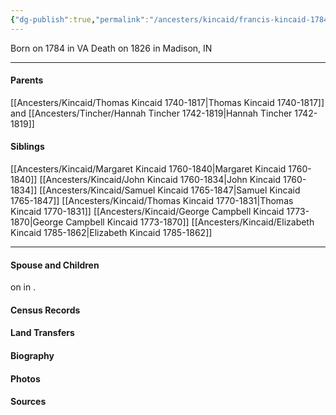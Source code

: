 ```yaml
---
{"dg-publish":true,"permalink":"/ancesters/kincaid/francis-kincaid-1784-1826/","tags":["Francis-Kincaid"]}
---
```


Born on  1784 in VA
Death on 1826 in Madison, IN

---
#### Parents

[[Ancesters/Kincaid/Thomas Kincaid 1740-1817\|Thomas Kincaid 1740-1817]] and [[Ancesters/Tincher/Hannah Tincher 1742-1819\|Hannah Tincher 1742-1819]]
#### Siblings
[[Ancesters/Kincaid/Margaret Kincaid 1760-1840\|Margaret Kincaid 1760-1840]]
[[Ancesters/Kincaid/John Kincaid 1760-1834\|John Kincaid 1760-1834]]
[[Ancesters/Kincaid/Samuel Kincaid 1765-1847\|Samuel Kincaid 1765-1847]]
[[Ancesters/Kincaid/Thomas Kincaid 1770-1831\|Thomas Kincaid 1770-1831]]
[[Ancesters/Kincaid/George Campbell Kincaid 1773-1870\|George Campbell Kincaid 1773-1870]]
[[Ancesters/Kincaid/Elizabeth Kincaid 1785-1862\|Elizabeth Kincaid 1785-1862]]

---
#### Spouse and Children
<!-- Link to spouse --> on <!-- link to date --> in <!-- link to place -->.
<!-- Link to child -->

#### Census Records

#### Land Transfers

#### Biography

#### Photos

#### Sources

